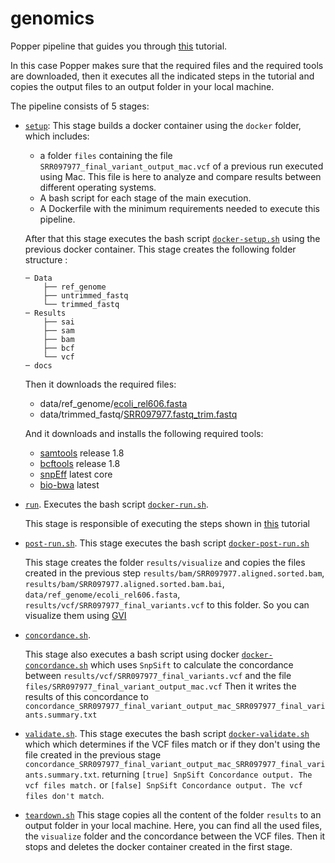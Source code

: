 # genomics

Popper pipeline that guides you through [this](https://jasonjwilliamsny.github.io/wrangling-genomics/01-automating_a_workflow.html) tutorial.

In this case Popper makes sure that the required files 
and the required tools are downloaded, then it executes 
all the indicated steps in the tutorial and copies the 
output files to an output folder in your local machine.

The pipeline consists of 5 stages: 

  * [`setup`](./setup.sh): 
    This stage builds a docker container 
    using the `docker` folder, which includes:
     
    * a folder `files` containing
    the file `SRR097977_final_variant_output_mac.vcf` of a previous run
    executed using Mac. This file is here to analyze and compare results between
    different operating systems. 
    * A bash script for each stage of the main execution.
    * A Dockerfile with the minimum requirements needed to execute
    this pipeline.
    
    After that this stage executes the bash script [`docker-setup.sh`](./docker/docker-setup.sh)
    using the previous docker container. This stage creates the following 
    folder structure :
    
        ─ Data
            ├── ref_genome
            ├── untrimmed_fastq
            └── trimmed_fastq
        ─ Results
            ├── sai
            ├── sam
            ├── bam
            ├── bcf
            └── vcf
        ─ docs
            
    Then it downloads the required files: 
    * data/ref_genome/[ecoli_rel606.fasta](https://osf.io/vua9t)
    * data/trimmed_fastq/[SRR097977.fastq_trim.fastq](https://osf.io/w7gp2)
    
    And it downloads and installs the following required tools: 
    * [samtools](https://github.com/samtools/samtools) release 1.8
    * [bcftools](https://github.com/samtools/bcftools) release 1.8
    * [snpEff](http://sourceforge.net/projects/snpeff) latest core
    * [bio-bwa](https://sourceforge.net/projects/bio-bwa) latest

    
  * [`run`](./run.sh). 
    Executes the bash script [`docker-run.sh`](./docker/docker-run.sh).
    
    This stage is responsible of executing the steps shown in [this](https://jasonjwilliamsny.github.io/wrangling-genomics/01-automating_a_workflow.html) tutorial  
  
  * [`post-run.sh`](./post-run.sh). 
    This stage executes the bash script [`docker-post-run.sh`](./docker/docker-post-run.sh)
    
    This stage creates the folder `results/visualize` and copies the files
     created in the previous step
    `results/bam/SRR097977.aligned.sorted.bam`, `results/bam/SRR097977.aligned.sorted.bam.bai`,
    `data/ref_genome/ecoli_rel606.fasta`, `results/vcf/SRR097977_final_variants.vcf`
    to this folder. So you can visualize them using
    [GVI](http://software.broadinstitute.org/software/igv/home)
    
  * [`concordance.sh`](./concordance.sh). 
  
    This stage also executes a bash script using docker [`docker-concordance.sh`](./docker/docker-concordance.sh)
    which uses `SnpSift` to calculate the concordance between `results/vcf/SRR097977_final_variants.vcf`
    and the file `files/SRR097977_final_variant_output_mac.vcf`
    Then it writes the results of this concordance to `concordance_SRR097977_final_variant_output_mac_SRR097977_final_variants.summary.txt`
  * [`validate.sh`](./validate.sh). 
    This stage executes the bash script [`docker-validate.sh`](./docker/docker-validate.sh) which
    which determines if the VCF files match or if they don't using the file created in the previous stage `concordance_SRR097977_final_variant_output_mac_SRR097977_final_variants.summary.txt`.
    returning `[true] SnpSift Concordance output. The vcf files match.` or `[false] SnpSift Concordance output. The vcf files don't match`.
       
  * [`teardown.sh`](./teardown.sh) 
    This stage copies all the content of the folder `results` to an output folder in your local machine.
    Here, you can find all the used files, the `visualize` folder and the concordance between the VCF files.
    Then it stops and deletes the docker container created in the first stage.
    
